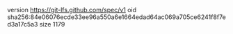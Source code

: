 version https://git-lfs.github.com/spec/v1
oid sha256:84e06076ecde33ee96a550a6e1664edad64ac069a705ce6241f8f7ed3a17c5a3
size 1179
